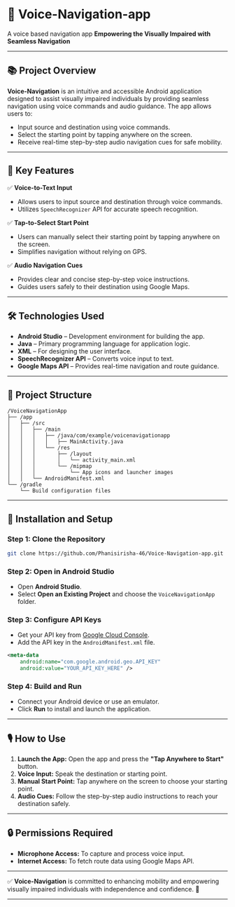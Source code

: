 # 📱 Voice-Navigation-app
A voice based navigation app
**Empowering the Visually Impaired with Seamless Navigation**  

---

## 📚 **Project Overview**  
**Voice-Navigation** is an intuitive and accessible Android application designed to assist visually impaired individuals by providing seamless navigation using voice commands and audio guidance. The app allows users to:  

- Input source and destination using voice commands.  
- Select the starting point by tapping anywhere on the screen.  
- Receive real-time step-by-step audio navigation cues for safe mobility.  

---

## 🎯 **Key Features**  

✅ **Voice-to-Text Input**  
- Allows users to input source and destination through voice commands.  
- Utilizes `SpeechRecognizer` API for accurate speech recognition.  

✅ **Tap-to-Select Start Point**  
- Users can manually select their starting point by tapping anywhere on the screen.  
- Simplifies navigation without relying on GPS.  

✅ **Audio Navigation Cues**  
- Provides clear and concise step-by-step voice instructions.  
- Guides users safely to their destination using Google Maps.  

---

## 🛠️ **Technologies Used**  

- **Android Studio** – Development environment for building the app.  
- **Java** – Primary programming language for application logic.  
- **XML** – For designing the user interface.  
- **SpeechRecognizer API** – Converts voice input to text.  
- **Google Maps API** – Provides real-time navigation and route guidance.  

---

## 📂 **Project Structure**  

```
/VoiceNavigationApp
├── /app
│   ├── /src
│   │   ├── /main
│   │   │   ├── /java/com/example/voicenavigationapp
│   │   │   │   ├── MainActivity.java
│   │   │   └── /res
│   │   │       ├── /layout
│   │   │       │   └── activity_main.xml
│   │   │       └── /mipmap
│   │   │           └── App icons and launcher images
│   │   └── AndroidManifest.xml
└── /gradle
    └── Build configuration files
```

---

## 🚀 **Installation and Setup**  

### **Step 1: Clone the Repository**  
```bash
git clone https://github.com/Phanisirisha-46/Voice-Navigation-app.git
```

### **Step 2: Open in Android Studio**  
- Open **Android Studio**.  
- Select **Open an Existing Project** and choose the `VoiceNavigationApp` folder.  

### **Step 3: Configure API Keys**  
- Get your API key from [Google Cloud Console](https://console.cloud.google.com/).  
- Add the API key in the `AndroidManifest.xml` file.  

```xml
<meta-data
    android:name="com.google.android.geo.API_KEY"
    android:value="YOUR_API_KEY_HERE" />
```

### **Step 4: Build and Run**  
- Connect your Android device or use an emulator.  
- Click **Run** to install and launch the application.  

---

## 🎙️ **How to Use**  

1. **Launch the App:** Open the app and press the **"Tap Anywhere to Start"** button.  
2. **Voice Input:** Speak the destination or starting point.  
3. **Manual Start Point:** Tap anywhere on the screen to choose your starting point.  
4. **Audio Cues:** Follow the step-by-step audio instructions to reach your destination safely.  

---

## 🔒 **Permissions Required**  

- **Microphone Access:** To capture and process voice input.  
- **Internet Access:** To fetch route data using Google Maps API.  


---

✅ **Voice-Navigation** is committed to enhancing mobility and empowering visually impaired individuals with independence and confidence. 🌟

---

